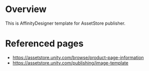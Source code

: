 # Overview
This is AffinityDesigner template for AssetStore publisher.

# Referenced pages
- https://assetstore.unity.com/browse/product-page-information
- https://assetstore.unity.com/publishing/image-template
